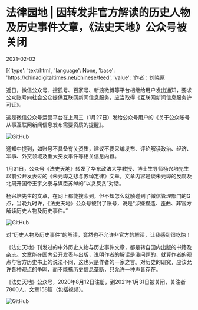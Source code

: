 # 法律园地 | 因转发非官方解读的历史人物及历史事件文章，《法史天地》公众号被关闭

2021-02-02

[{'type': 'text/html', 'language': None, 'base': 'https://chinadigitaltimes.net/chinese/feed', 'value': '作者：刘晓原

近日，微信公众号、搜狐号、百家号、新浪微博等平台相继给用户发出通知，要求公众账号向社会公众提供互联网新闻信息服务，应当取得《互联网新闻信息服务许可证》。

这是微信公众号运营平台在上周三（1月27日）发给公众号用户的《关于公众账号从事互联网新闻信息发布需要资质的提醒》。

![GitHub](https://chinadigitaltimes.net/chinese/files/2021/02/post-662260-6018ad22c143b.)

通知中提到，如账号不具备有关资质，建议不要采编发布、评论解读政治、经济、军事、外交领域及重大突发事件等相关信息内容。

1月31日，公众号《法史天地》转发了华东政法大学教授、博士生导师杨兴培先生以前公开发表过的《朱元璋之悲与苏绰定律》文章，文章内容是谈朱元璋的反腐及北周开国帝王宇文泰与谋臣苏绰的“以贪反贪”对话。

杨兴培先生的文章，在网上都能搜索到，但不知怎么就触碰到了微信管理部门的G点，当晚九时许，《法史天地》公众号被封了账号，说是“涉嫌捏造、歪曲、非官方解读历史人物及历史事件。”

![GitHub](https://chinadigitaltimes.net/chinese/files/2021/02/post-662260-6018ad24b92cd.)

对“历史人物及历史事件”的解读，竟然也不允许非官方的解读，让我感到很吃惊！

《法史天地》刊发过的中外历史人物与历史事件文章，都是转自国内出版的书籍及杂志。文章能在国内公开发表与出版，说明作者的解读是没问题的，就算作者的观点与官方历史书上的说法不同，这也只是作者的一家之言。对历史的研究，应该允许各种观点的争鸣，而不能搞历史信息垄断，只允许一种声音存在。

《法史天地》公众号，2020年8月12日注册，到2021年1月31日被关闭，关注者7800人，文章158篇（包括视频）。

![GitHub](https://chinadigitaltimes.net/chinese/files/2021/02/post-662260-6018ad2726ef3.)

